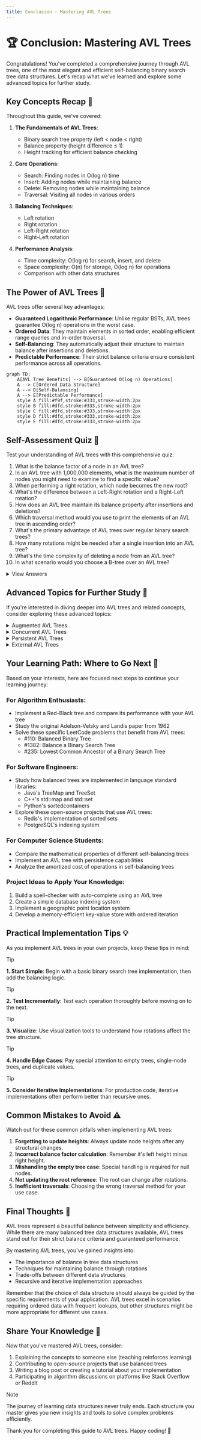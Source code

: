 ```yaml
---
title: Conclusion - Mastering AVL Trees
---
```


# 🏆 Conclusion: Mastering AVL Trees

Congratulations! You've completed a comprehensive journey through AVL trees, one of the most elegant and efficient self-balancing binary search tree data structures. Let's recap what we've learned and explore some advanced topics for further study.

## Key Concepts Recap 📝

Throughout this guide, we've covered:

1. **The Fundamentals of AVL Trees**:
   - Binary search tree property (left < node < right)
   - Balance property (height difference ≤ 1)
   - Height tracking for efficient balance checking

2. **Core Operations**:
   - Search: Finding nodes in O(log n) time
   - Insert: Adding nodes while maintaining balance
   - Delete: Removing nodes while maintaining balance
   - Traversal: Visiting all nodes in various orders

3. **Balancing Techniques**:
   - Left rotation
   - Right rotation
   - Left-Right rotation
   - Right-Left rotation

4. **Performance Analysis**:
   - Time complexity: O(log n) for search, insert, and delete
   - Space complexity: O(n) for storage, O(log n) for operations
   - Comparison with other data structures

## The Power of AVL Trees 💪

AVL trees offer several key advantages:

- **Guaranteed Logarithmic Performance**: Unlike regular BSTs, AVL trees guarantee O(log n) operations in the worst case.
- **Ordered Data**: They maintain elements in sorted order, enabling efficient range queries and in-order traversal.
- **Self-Balancing**: They automatically adjust their structure to maintain balance after insertions and deletions.
- **Predictable Performance**: Their strict balance criteria ensure consistent performance across all operations.

```mermaid
graph TD;
    A[AVL Tree Benefits] --> B[Guaranteed O(log n) Operations]
    A --> C[Ordered Data Structure]
    A --> D[Self-Balancing]
    A --> E[Predictable Performance]
    style A fill:#f9f,stroke:#333,stroke-width:2px
    style B fill:#dfd,stroke:#333,stroke-width:2px
    style C fill:#dfd,stroke:#333,stroke-width:2px
    style D fill:#dfd,stroke:#333,stroke-width:2px
    style E fill:#dfd,stroke:#333,stroke-width:2px
```

## Self-Assessment Quiz 📝

Test your understanding of AVL trees with this comprehensive quiz:

1. What is the balance factor of a node in an AVL tree?
2. In an AVL tree with 1,000,000 elements, what is the maximum number of nodes you might need to examine to find a specific value?
3. When performing a right rotation, which node becomes the new root?
4. What's the difference between a Left-Right rotation and a Right-Left rotation?
5. How does an AVL tree maintain its balance property after insertions and deletions?
6. Which traversal method would you use to print the elements of an AVL tree in ascending order?
7. What's the primary advantage of AVL trees over regular binary search trees?
8. How many rotations might be needed after a single insertion into an AVL tree?
9. What's the time complexity of deleting a node from an AVL tree?
10. In what scenario would you choose a B-tree over an AVL tree?

<details>
<summary>View Answers</summary>

1. The height of the left subtree minus the height of the right subtree (must be -1, 0, or 1 for the tree to be balanced).
2. About 20 nodes (log₂ of 1,000,000).
3. The left child of the original root becomes the new root.
4. A Left-Right rotation is a left rotation on the left child followed by a right rotation on the node itself, while a Right-Left rotation is a right rotation on the right child followed by a left rotation on the node itself.
5. By updating heights after operations and performing rotations when the balance factor of a node becomes less than -1 or greater than 1.
6. In-order traversal.
7. Guaranteed O(log n) worst-case time complexity for all operations.
8. At most 2 rotations (a double rotation counts as 2).
9. O(log n).
10. When working with disk-based storage systems where minimizing I/O operations is critical.

</details>

## Advanced Topics for Further Study 🚀

If you're interested in diving deeper into AVL trees and related concepts, consider exploring these advanced topics:

<details>
<summary>Augmented AVL Trees</summary>

Augmented AVL trees store additional information in each node to support more complex operations. For example:

- **Order Statistics Trees**: Store the size of each subtree to quickly find the kth smallest element.
- **Interval Trees**: Store interval endpoints to efficiently find overlapping intervals.
- **Segment Trees**: Support range queries and updates on arrays.

</details>

<details>
<summary>Concurrent AVL Trees</summary>

Concurrent AVL trees allow multiple threads to access and modify the tree simultaneously:

- **Fine-grained Locking**: Lock individual nodes during operations.
- **Lock-free Implementations**: Use atomic operations to avoid locks.
- **Transactional Memory**: Use transactions to ensure consistency.

</details>

<details>
<summary>Persistent AVL Trees</summary>

Persistent AVL trees preserve previous versions of the tree after modifications:

- **Path Copying**: Copy the path from the root to the modified node.
- **Fat Nodes**: Store multiple versions of a node's data.
- **Applications**: Version control systems, functional programming.

</details>

<details>
<summary>External AVL Trees</summary>

External AVL trees store data on disk rather than in memory:

- **Paging Strategies**: Minimize disk I/O operations.
- **Caching Techniques**: Keep frequently accessed nodes in memory.
- **Serialization**: Efficiently store and retrieve tree structures.

</details>

## Your Learning Path: Where to Go Next 🧭

Based on your interests, here are focused next steps to continue your learning journey:

### For Algorithm Enthusiasts:
- Implement a Red-Black tree and compare its performance with your AVL tree
- Study the original Adelson-Velsky and Landis paper from 1962
- Solve these specific LeetCode problems that benefit from AVL trees:
  - #110: Balanced Binary Tree
  - #1382: Balance a Binary Search Tree
  - #235: Lowest Common Ancestor of a Binary Search Tree

### For Software Engineers:
- Study how balanced trees are implemented in language standard libraries:
  - Java's TreeMap and TreeSet
  - C++'s std::map and std::set
  - Python's sortedcontainers
- Explore these open-source projects that use AVL trees:
  - Redis's implementation of sorted sets
  - PostgreSQL's indexing system

### For Computer Science Students:
- Compare the mathematical properties of different self-balancing trees
- Implement an AVL tree with persistence capabilities
- Analyze the amortized cost of operations in self-balancing trees

### Project Ideas to Apply Your Knowledge:
1. Build a spell-checker with auto-complete using an AVL tree
2. Create a simple database indexing system
3. Implement a geographic point location system
4. Develop a memory-efficient key-value store with ordered iteration

## Practical Implementation Tips 💡

As you implement AVL trees in your own projects, keep these tips in mind:

> [!TIP]
> **1. Start Simple**: Begin with a basic binary search tree implementation, then add the balancing logic.

> [!TIP]
> **2. Test Incrementally**: Test each operation thoroughly before moving on to the next.

> [!TIP]
> **3. Visualize**: Use visualization tools to understand how rotations affect the tree structure.

> [!TIP]
> **4. Handle Edge Cases**: Pay special attention to empty trees, single-node trees, and duplicate values.

> [!TIP]
> **5. Consider Iterative Implementations**: For production code, iterative implementations often perform better than recursive ones.

## Common Mistakes to Avoid ⚠️

Watch out for these common pitfalls when implementing AVL trees:

1. **Forgetting to update heights**: Always update node heights after any structural changes.
2. **Incorrect balance factor calculation**: Remember it's left height minus right height.
3. **Mishandling the empty tree case**: Special handling is required for null nodes.
4. **Not updating the root reference**: The root can change after rotations.
5. **Inefficient traversals**: Choosing the wrong traversal method for your use case.

## Final Thoughts 🌟

AVL trees represent a beautiful balance between simplicity and efficiency. While there are many balanced tree data structures available, AVL trees stand out for their strict balance criteria and guaranteed performance.

By mastering AVL trees, you've gained insights into:

- The importance of balance in tree data structures
- Techniques for maintaining balance through rotations
- Trade-offs between different data structures
- Recursive and iterative implementation approaches

Remember that the choice of data structure should always be guided by the specific requirements of your application. AVL trees excel in scenarios requiring ordered data with frequent lookups, but other structures might be more appropriate for different use cases.

## Share Your Knowledge 🤝

Now that you've mastered AVL trees, consider:

1. Explaining the concepts to someone else (teaching reinforces learning)
2. Contributing to open-source projects that use balanced trees
3. Writing a blog post or creating a tutorial about your implementation
4. Participating in algorithm discussions on platforms like Stack Overflow or Reddit

> [!NOTE]
> The journey of learning data structures never truly ends. Each structure you master gives you new insights and tools to solve complex problems efficiently.

Thank you for completing this guide to AVL trees. Happy coding! 🚀 